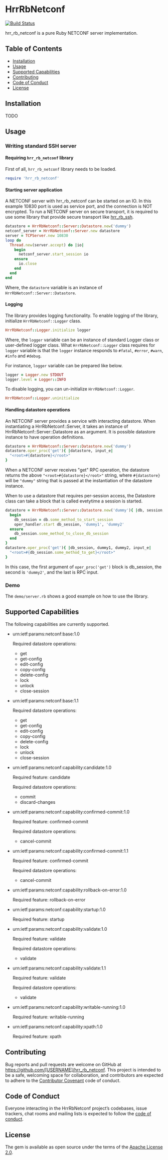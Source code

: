 # HrrRbNetconf

[![Build Status](https://travis-ci.org/hirura/hrr_rb_netconf.svg?branch=master)](https://travis-ci.org/hirura/hrr_rb_netconf)

hrr_rb_netconf is a pure Ruby NETCONF server implementation.

## Table of Contents

- [Installation](#installation)
- [Usage](#usage)
- [Supported Capabilities](#supported-capabilities)
- [Contributing](#contributing)
- [Code of Conduct](#code-of-conduct)
- [License](#license)

## Installation

TODO

## Usage

### Writing standard SSH server

#### Requiring `hrr_rb_netconf` library

First of all, `hrr_rb_netconf` library needs to be loaded.

```ruby
require 'hrr_rb_netconf'
```

#### Starting server application

A NETCONF server with hrr_rb_netconf can be started on an IO. In this example 10830 port is used as service port, and the connection is NOT encrypted. To run a NETCONF server on secure transport, it is required to use some library that provide secure transport like [hrr_rb_ssh](https://github.com/hirura/hrr_rb_ssh).

```ruby
datastore = HrrRbNetconf::Server::Datastore.new('dummy')
netconf_server = HrrRbNetconf::Server.new datastore
server = TCPServer.new 10830
loop do
  Thread.new(server.accept) do |io|
    begin
      netconf_server.start_session io
    ensure
      io.close
    end
  end
end
```

Where, the `datastore` variable is an instance of `HrrRbNetconf::Server::Datastore`.

#### Logging

The library provides logging functionality. To enable logging of the library, initialize `HrrRbNetconf::Logger` class.

```ruby
HrrRbNetconf::Logger.initialize logger
```

Where, the `logger` variable can be an instance of standard Logger class or user-defined logger class. What `HrrRbNetconf::Logger` class requires for `logger` variable is that the `logger` instance responds to `#fatal`, `#error`, `#warn`, `#info` and `#debug`.

For instance, `logger` variable can be prepared like below.

```ruby
logger = Logger.new STDOUT
logger.level = Logger::INFO
```

To disable logging, you can un-initialize `HrrRbNetconf::Logger`.

```ruby
HrrRbNetconf::Logger.uninitialize
```

#### Handling datastore operations

An NETCONF server provides a service with interacting datastore. When instantiating a HrrRbNetconf::Server, it takes an instance of HrrRbNetconf::Server::Datastore as an argument. It is possible datastore instance to have operation definitions.

```ruby
datastore = HrrRbNetconf::Server::Datastore.new('dummy')
datastore.oper_proc('get'){ |datastore, input_e|
  "<root>#{datastore}</root>"
}
```

When a NETCONF server receives "get" RPC operation, the datastore returns the above `"<root>#{datastore}</root>"` string, where `#{datastore}` will be `"dummy"` string that is passed at the instantiation of the datastore instance.

When to use a datastore that requires per-session access, the Datastore class can take a block that is called evetytime a session is started.

```ruby
datastore = HrrRbNetconf::Server::Datastore.new('dummy'){ |db, session, oper_handler|
  begin
    db_session = db.some_method_to_start_session
    oper_handler.start db_session, 'dummy1', 'dummy2'
  ensure
    db_session.some_method_to_close_db_session
  end
}
datastore.oper_proc('get'){ |db_session, dummy1, dummy2, input_e|
  "<root>#{db_session.some_method_to_get}</root>"
}
```

In this case, the first argument of `oper_proc('get')` block is db_session, the second is `'dummy2'`, and the last is RPC input.

### Demo

The `demo/server.rb` shows a good example on how to use the library.

## Supported Capabilities

The following capabilities are currently supported.

- urn:ietf:params:netconf:base:1.0

  Required datastore operations:
  - get
  - get-config
  - edit-config
  - copy-config
  - delete-config
  - lock
  - unlock
  - close-session

- urn:ietf:params:netconf:base:1.1

  Required datastore operations:
  - get
  - get-config
  - edit-config
  - copy-config
  - delete-config
  - lock
  - unlock
  - close-session

- urn:ietf:params:netconf:capability:candidate:1.0

  Required feature: candidate

  Required datastore operations:
  - commit
  - discard-changes

- urn:ietf:params:netconf:capability:confirmed-commit:1.0

  Required feature: confirmed-commit

  Required datastore operations:
  - cancel-commit

- urn:ietf:params:netconf:capability:confirmed-commit:1.1

  Required feature: confirmed-commit

  Required datastore operations:
  - cancel-commit

- urn:ietf:params:netconf:capability:rollback-on-error:1.0

  Required feature: rollback-on-error

- urn:ietf:params:netconf:capability:startup:1.0

  Required feature: startup

- urn:ietf:params:netconf:capability:validate:1.0

  Required feature: validate

  Required datastore operations:
  - validate

- urn:ietf:params:netconf:capability:validate:1.1

  Required feature: validate

  Required datastore operations:
  - validate

- urn:ietf:params:netconf:capability:writable-running:1.0

  Required feature: writable-running

- urn:ietf:params:netconf:capability:xpath:1.0

  Required feature: xpath

## Contributing

Bug reports and pull requests are welcome on GitHub at https://github.com/[USERNAME]/hrr_rb_netconf. This project is intended to be a safe, welcoming space for collaboration, and contributors are expected to adhere to the [Contributor Covenant](http://contributor-covenant.org) code of conduct.

## Code of Conduct

Everyone interacting in the HrrRbNetconf project’s codebases, issue trackers, chat rooms and mailing lists is expected to follow the [code of conduct](https://github.com/hirura/hrr_rb_netconf/blob/master/CODE_OF_CONDUCT.md).

## License

The gem is available as open source under the terms of the [Apache License 2.0](https://opensource.org/licenses/Apache-2.0).

